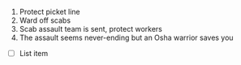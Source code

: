 1. Protect picket line
2. Ward off scabs
3. Scab assault team is sent, protect workers
4. The assault seems never-ending but an Osha warrior saves you
 - [ ] List item

<!--stackedit_data:
eyJoaXN0b3J5IjpbLTE2Njc3MjIyMCwxMzQyOTQ4MTQ0LC0yMD
g4NzQ2NjEyLDczMDk5ODExNl19
-->
